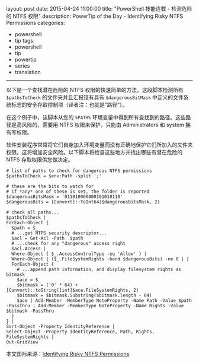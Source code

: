 layout: post
date: 2015-04-24 11:00:00
title: "PowerShell 技能连载 - 检测危险的 NTFS 权限"
description: PowerTip of the Day - Identifying Risky NTFS Permissions
categories:
- powershell
- tip
tags:
- powershell
- tip
- powertip
- series
- translation
---
以下是一个查找潜在危险的 NTFS 权限的快速简单的方法。这段脚本检测所有 `$pathsToCheck` 的文件夹并且汇报错有具有 `$dangerousBitMask` 中定义的文件系统标志的安全存取控制项（译者注：也就是“路径”）。

在这个例子中，该脚本从您的 `%PATH%` 环境变量中得到所有查找到的路径。这些路径是高风险的，需要用 NTFS 权限来保护，只能由 Administrators 和 system 拥有写权限。

软件安装程序常常将它们自身加入环境变量而没有正确地保护它们所加入的文件夹权限。这将增加安全风险。以下脚本将检查这些地方并找出哪些有潜在危险的 NTFS 存取权限供您做决定。

    # list of paths to check for dangerous NTFS permissions
    $pathsToCheck = $env:Path -split ';'
    
    # these are the bits to watch for
    # if *any* one of these is set, the folder is reported
    $dangerousBitsMask = '011010000000101010110'
    $dangerousBits = [Convert]::ToInt64($dangerousBitsMask, 2)
    
    # check all paths...
    $pathsToCheck | 
    ForEach-Object { 
      $path = $_
      # ...get NTFS security descriptor...
      $acl = Get-Acl -Path  $path
      # ...check for any "dangerous" access right
      $acl.Access |
      Where-Object { $_.AccessControlType -eq 'Allow' } |
      Where-Object { ($_.FileSystemRights -band $dangerousBits) -ne 0 } |
      ForEach-Object {
        # ...append path information, and display filesystem rights as bitmask
        $ace = $_
        $bitmask = ('0' * 64) + [Convert]::toString([int]$ace.FileSystemRights, 2)
        $bitmask = $bitmask.Substring($bitmask.length - 64)
        $ace | Add-Member -MemberType NoteProperty -Name Path -Value $path -PassThru | Add-Member -MemberType NoteProperty -Name Rights -Value $bitmask -PassThru
      }
    } |
    Sort-Object -Property IdentityReference |
    Select-Object -Property IdentityReference, Path, Rights, FileSystemRights |
    Out-GridView

<!--more-->
本文国际来源：[Identifying Risky NTFS Permissions](http://community.idera.com/powershell/powertips/b/tips/posts/identifying-risky-ntfs-permissions)
